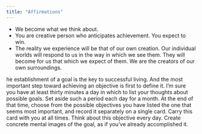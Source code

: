 ```yaml
---
title: "Affirmations"
---
```


-   We become what we think about.
- You are creative person who anticipates achievement. You expect to win.
- The reality we experience will be that of our own creation. Our individual worlds will respond to us in the way in which we see them. They will become for us that which we expect of them. We are the creators of our own surroundings.

he establishment of a goal is the key to successful living. And the most important step toward achieving an objective is first to define it. I’m sure you have at least thirty minutes a day in which to list your thoughts about possible goals. Set aside such a period each day for a month. At the end of that time, choose from the possible objectives you have listed the one that seems most important, and record it separately on a single card. Carry this card with you at all times. Think about this objective every day. Create concrete mental images of the goal, as if you’ve already accomplished it.